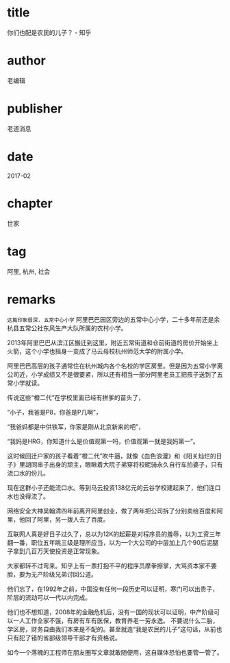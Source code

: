   # title
你们也配是农民的儿子？ - 知乎

# author
老编辑

# publisher
老道消息

# date
2017-02

# chapter
世家

# tag
阿里, 杭州, 社会

# remarks
`这篇印象很深. 五常中心小学`
阿里巴巴园区旁边的五常中心小学，二十多年前还是余杭县五常公社东风生产大队所属的农村小学。


2013年阿里巴巴从滨江区搬迁到这里，附近五常街道和仓前街道的房价开始坐上火箭，这个小学也摇身一变成了马云母校杭州师范大学的附属小学。


阿里巴巴高层的孩子通常住在杭州城内各个名校的学区房里。但是因为五常小学离公司近，小学成绩又不是很要紧，所以还有相当一部分阿里老员工把孩子送到了五常小学就读。


传说这些“橙二代”在学校里面已经有拼爹的苗头了，


“小子，我爸是P8，你爸是P几啊”，

“我爸妈都是中供铁军，你家是刚从北京新来的吧”，

“我妈是HRG，你知道什么是价值观第一吗，价值观第一就是我妈第一”。

这时候回迁户家的孩子看着“橙二代”吹牛逼，就像《血色浪漫》和《阳关灿烂的日子》里胡同串子出身的顽主，眼瞅着大院子弟穿将校昵骑永久自行车拍婆子，只有流口水的份儿。


现在这群小子还能流口水。等到马云投资138亿元的云谷学校建起来了，他们连口水也没得流了。

网络安全大神吴翰清四年前离开阿里创业，做了两年把公司拆了分别卖给百度和阿里，他回了阿里，另一拨人去了百度。



互联网人真是好日子过久了，总以为12K的起薪是对程序员的羞辱，以为工资三年翻一番，职位五年眺三级是理所应当，以为一个大公司的中层加上几个90后泥腿子拿到几百万天使投资是正常现象。

大家都转不过弯来。知乎上有一票打抱不平的程序员摩拳擦掌，大骂资本家不要脸，要为无产阶级兄弟讨回公道。


他们忘了，在1992年之前，中国没有任何一段历史可以证明，寒门可以出贵子，阶层的流动可以一代以内完成。


他们也不想知道，2008年的金融危机后，没有一国的现状可以证明，中产阶级可以一人工作全家不饿，有房有车有医保，教育养老一劳永逸。
不要说什么二胎，学区房，财务自由我们本来是不配的。甚至就连“我是农民的儿子”这句话，从前也只有犯了错的省部级领导干部才有资格说。

如今一个落魄的工程师在朋友圈写文章就敢随便用，这自媒体恐怕也要管一管了。